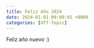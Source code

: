 ```yaml
---
title: Feliz Año 2024
date: 2024-01-01 00:00:01 +0000
categories: [Off-Topic]
---
```

Feliz año nuevo :)
